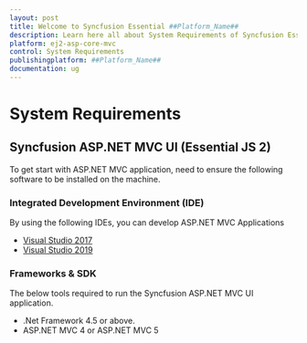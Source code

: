 ```yaml
---
layout: post
title: Welcome to Syncfusion Essential ##Platform_Name##
description: Learn here all about System Requirements of Syncfusion Essential ##Platform_Name## widgets based on HTML5 and jQuery.
platform: ej2-asp-core-mvc
control: System Requirements
publishingplatform: ##Platform_Name##
documentation: ug
---
```


# System Requirements

## Syncfusion ASP.NET MVC UI (Essential JS 2)

To get start with ASP.NET MVC application, need to ensure the following software to be installed on the machine.

### Integrated Development Environment (IDE)

By using the following IDEs, you can develop ASP.NET MVC Applications

* [Visual Studio 2017](https://visualstudio.microsoft.com/vs/older-downloads/)
* [Visual Studio 2019](https://visualstudio.microsoft.com/downloads/)

### Frameworks & SDK

The below tools required to run the Syncfusion ASP.NET MVC UI application.

* .Net Framework 4.5 or above.
* ASP.NET MVC 4 or ASP.NET MVC 5